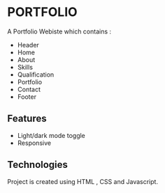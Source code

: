 


# PORTFOLIO

A Portfolio Webiste which contains :
- Header
- Home
- About
- Skills
- Qualification
- Portfolio
- Contact
- Footer


## Features

- Light/dark mode toggle
- Responsive



## Technologies 
Project is created using HTML , CSS and Javascript.



